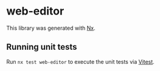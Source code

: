 # web-editor

This library was generated with [Nx](https://nx.dev).

## Running unit tests

Run `nx test web-editor` to execute the unit tests via [Vitest](https://vitest.dev/).

